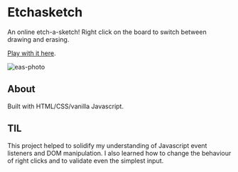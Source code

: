 # Etchasketch

An online etch-a-sketch! Right click on the board to switch between drawing and erasing.

[Play with it here](https://zilliah.github.io/etchasketch/).

![eas-photo](https://user-images.githubusercontent.com/6020261/167315625-aa9fe0cd-6155-46e4-a7a5-3bec9f552a88.png)

## About 

Built with HTML/CSS/vanilla Javascript. 

## TIL

This project helped to solidify my understanding of Javascript event listeners and DOM manipulation. I also learned how to change the behaviour of right clicks and to validate even the simplest input. 
